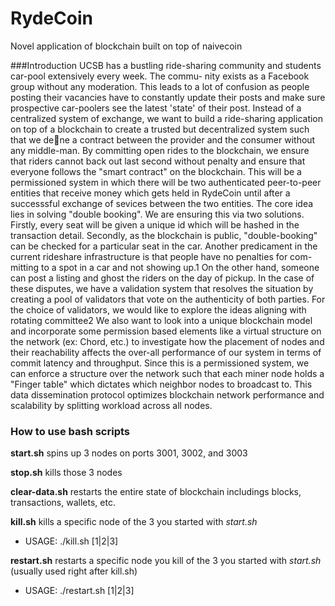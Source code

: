 # RydeCoin
Novel application of blockchain built on top of naivecoin

###Introduction
UCSB has a bustling ride-sharing community and students car-pool extensively every week. The commu-
nity exists as a Facebook group without any moderation. This leads to a lot of confusion as people posting
their vacancies have to constantly update their posts and make sure prospective car-poolers see the latest
'state' of their post.
Instead of a centralized system of exchange, we want to build a ride-sharing application on top of a
blockchain to create a trusted but decentralized system such that we dene a contract between the provider
and the consumer without any middle-man. By committing open rides to the blockchain, we ensure that
riders cannot back out last second without penalty and ensure that everyone follows the "smart contract"
on the blockchain.
This will be a permissioned system in which there will be two authenticated peer-to-peer entities that
receive money which gets held in RydeCoin until after a successsful exchange of sevices between the two
entities. The core idea lies in solving "double booking". We are ensuring this via two solutions. Firstly, every
seat will be given a unique id which will be hashed in the transaction detail. Secondly, as the blockchain is
public, "double-booking" can be checked for a particular seat in the car.
Another predicament in the current rideshare infrastructure is that people have no penalties for com-
mitting to a spot in a car and not showing up.1 On the other hand, someone can post a listing and ghost
the riders on the day of pickup. In the case of these disputes, we have a validation system that resolves the
situation by creating a pool of validators that vote on the authenticity of both parties. For the choice of
validators, we would like to explore the ideas aligning with rotating committee2
We also want to look into a unique blockchain model and incorporate some permission based elements
like a virtual structure on the network (ex: Chord, etc.) to investigate how the placement of nodes and
their reachability affects the over-all performance of our system in terms of commit latency and throughput.
Since this is a permissioned system, we can enforce a structure over the network such that each miner node
holds a "Finger table" which dictates which neighbor nodes to broadcast to. This data dissemination protocol
optimizes blockchain network performance and scalability by splitting workload across all nodes.

### How to use bash scripts
__start.sh__ spins up 3 nodes on ports 3001, 3002, and 3003

__stop.sh__ kills those 3 nodes

__clear-data.sh__ restarts the entire state of blockchain includings blocks, transactions, wallets, etc.

__kill.sh__ kills a specific node of the 3 you started with _start.sh_
- USAGE: ./kill.sh [1|2|3]

__restart.sh__ restarts a specific node you kill of the 3 you started with _start.sh_ (usually used right after kill.sh)
- USAGE: ./restart.sh [1|2|3]
